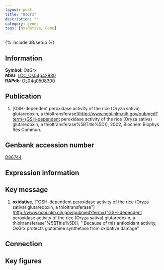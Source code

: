 ```yaml
---
layout: post
title: "OsGrx"
description: ""
category: genes
tags: [oxidative, Gene]
---
```

{% include JB/setup %}

## Information
__Symbol__: OsGrx  
__MSU__: [LOC_Os04g42930](http://rice.plantbiology.msu.edu/cgi-bin/ORF_infopage.cgi?orf=LOC_Os04g42930)  
__RAPdb__: [Os04g0508300](http://rapdb.dna.affrc.go.jp/viewer/gbrowse_details/irgsp1?name=Os04g0508300)  

## Publication
1. [GSH-dependent peroxidase activity of the rice (Oryza sativa) glutaredoxin, a thioltransferase](http://www.ncbi.nlm.nih.gov/pubmed?term=(GSH-dependent peroxidase activity of the rice (Oryza sativa) glutaredoxin, a thioltransferase%5BTitle%5D)), 2002, Biochem Biophys Res Commun.

## Genbank accession number
[D86744](http://www.ncbi.nlm.nih.gov/nuccore/D86744)

## Expression information

## Key message
1. __oxidative__, ["GSH-dependent peroxidase activity of the rice (Oryza sativa) glutaredoxin, a thioltransferase"](http://www.ncbi.nlm.nih.gov/pubmed?term=("GSH-dependent peroxidase activity of the rice (Oryza sativa) glutaredoxin, a thioltransferase"%5BTitle%5D)), " Because of this antioxidant activity, OsGrx protects glutamine synthetase from oxidative damage"

## Connection

## Key figures


